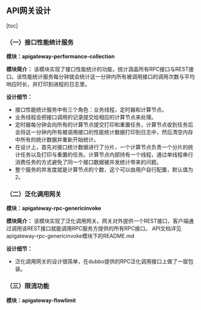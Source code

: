 ## API网关设计
[toc]

### （一）接口性能统计服务
**模块：apigateway-performance-collection** 

**模块简介：**
该模块实现了接口性能统计的功能，统计涵盖所有RPC接口与REST接口。该性能统计服务每分钟就会统计这一分钟内所有被调用接口的调用次数与平均响应时长，并打印到进程的日志里。

**设计细节：**
- 接口性能统计服务中有三个角色：业务线程，定时器和计算节点。
- 业务线程会把接口调用的记录提交给相应的计算节点来处理。
- 定时器每分钟会向所有的计算节点提交打印和重置任务，计算节点收到任务后会将这一分钟内所有被调用接口的性能统计数据打印到日志中，然后清空内存中所有的统计数据并重新开始统计。
- 在设计上，首先对接口统计数据进行了分片，一个计算节点负责一个分片的统计任务以及打印与重置的任务。计算节点内部持有一个线程，通过单线程串行消费任务的方式避免了同一个接口数据被并发统计带来的问题。
- 整个服务的并发度就是计算节点的个数，这个可以由用户自行配置，默认值为2。


### （二）泛化调用网关
**模块：apigateway-rpc-genericinvoke**

**模块简介：**
该模块实现了泛化调用网关。网关对外提供一个REST接口，客户端通过调用该REST接口就能调用RPC服务方提供的所有RPC接口。
API文档详见 apigateway-rpc-genericinvoke模块下的README.md

**设计细节：**
- 泛化调用网关的设计很简单，在dubbo提供的RPC泛化调用接口上做了一层包装。

### （三）限流功能
**模块：apigateway-flowlimit**



